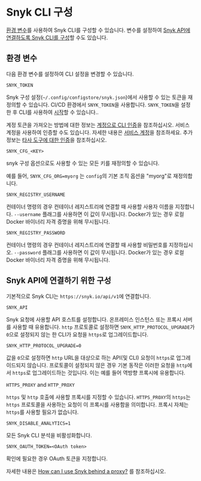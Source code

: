 # Snyk CLI 구성

[환경 변수](snyk-cli.md#undefined)를 사용하여 Snyk CLI를 구성할 수 있습니다. 변수를 설정하여 [Snyk API에 연결하도록 Snyk CLI를 구성](snyk-cli.md#snyk-api)할 수도 있습니다.

## 환경 변수

다음 환경 변수를 설정하여 CLI 설정을 변경할 수 있습니다.

`SNYK_TOKEN`

Snyk 구성 설정(`~/.config/configstore/snyk.json`)에서 사용할 수 있는 토큰을 재정의할 수 있습니다. CI/CD 환경에서 `SNYK_TOKEN`을 사용합니다. `SNYK_TOKEN`을 설정한 후 CLI를 사용하여 [시작](cli.md)할 수 있습니다..

계정 토큰을 가져오는 방법에 대한 정보는 [계정으로 CLI 인증](cli-3.md)을 참조하십시오. 서비스 계정을 사용하여 인증할 수도 있습니다. 자세한 내용은 [서비스 계정](../integrations/managing-integrations/service-accounts.md)을 참조하세요. 추가 정보는 [타사 도구에 대한 인증](../user-and-group-management/authentication/authentication-for-third-party-tools.md)을 참조하십시오.

`SNYK_CFG_<KEY>`

snyk 구성 옵션으로도 사용할 수 있는 모든 키를 재정의할 수 있습니다.

예를 들어, `SNYK_CFG_ORG=myorg` 는 `config`의 기본 조직 옵션을 "myorg"로 재정의합니다.

`SNYK_REGISTRY_USERNAME`

컨테이너 명령의 경우 컨테이너 레지스트리에 연결할 때 사용할 사용자 이름을 지정합니다. `--username` 플래그를 사용하면 이 값이 무시됩니다. Docker가 있는 경우 로컬 Docker 바이너리 자격 증명을 위해 무시됩니다.

`SNYK_REGISTRY_PASSWORD`

컨테이너 명령의 경우 컨테이너 레지스트리에 연결할 때 사용할 비밀번호를 지정하십시오. `--password` 플래그를 사용하면 이 값이 무시됩니다. Docker가 있는 경우 로컬 Docker 바이너리 자격 증명을 위해 무시됩니다.

## Snyk API에 연결하기 위한 구성

기본적으로 Snyk CLI는 `https://snyk.io/api/v1`에 연결합니다.

`SNYK_API`

Snyk 요청에 사용할 API 호스트를 설정합니다. 온프레미스 인스턴스 또는 프록시 서버를 사용할 때 유용합니다. `http` 프로토콜로 설정하면 `SNYK_HTTP_PROTOCOL_UPGRADE`가 `0`으로 설정되지 않는 한 CLI가 요청을 `https`로 업그레이드합니다.

`SNYK_HTTP_PROTOCOL_UPGRADE=0`

값을 `0`으로 설정하면 `http` URL을 대상으로 하는 API(및 CLI) 요청이 `https`로 업그레이드되지 않습니다. 프로토콜이 설정되지 않은 경우 기본 동작은 이러한 요청을 `http`에서 `https`로 업그레이드하는 것입니다. 이는 예를 들어 역방향 프록시에 유용합니다.

`HTTPS_PROXY` and `HTTP_PROXY`

`https` 및 `http` 호출에 사용할 프록시를 지정할 수 있습니다. `HTTPS_PROXY`의 `https`는 `https` 프로토콜을 사용하는 요청이 이 프록시를 사용함을 의미합니다. 프록시 자체는 `https`를 사용할 필요가 없습니다.

`SNYK_DISABLE_ANALYTICS=1`

모든 Snyk CLI 분석을 비활성화합니다.

`SNYK_OAUTH_TOKEN=<OAuth token>`

확인에 필요한 경우 OAuth 토큰을 지정합니다.

자세한 내용은 [How can I use Snyk behind a proxy?](https://support.snyk.io/hc/en-us/articles/360000925358-How-can-I-use-Snyk-behind-a-proxy-) 를 참조하십시오.
